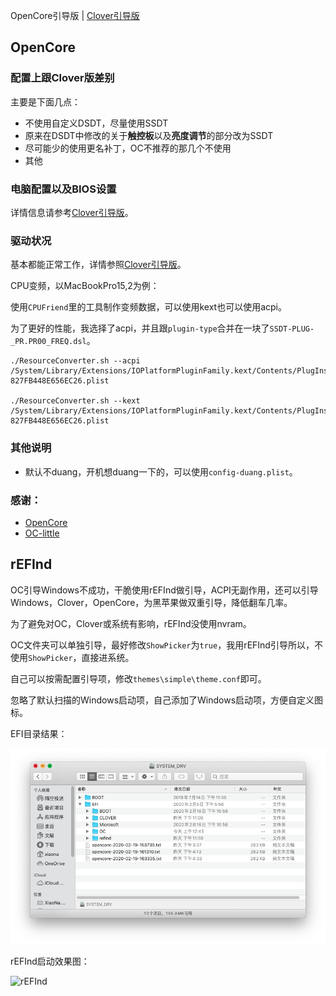 OpenCore引导版 | [Clover引导版](https://github.com/FuckDoctors/ideapad-720s-13IKB)


## OpenCore

### 配置上跟Clover版差别

主要是下面几点：

- 不使用自定义DSDT，尽量使用SSDT
- 原来在DSDT中修改的关于**触控板**以及**亮度调节**的部分改为SSDT
- 尽可能少的使用更名补丁，OC不推荐的那几个不使用
- 其他

### 电脑配置以及BIOS设置

详情信息请参考[Clover引导版](https://github.com/FuckDoctors/ideapad-720s-13IKB)。

### 驱动状况

基本都能正常工作，详情参照[Clover引导版](https://github.com/FuckDoctors/ideapad-720s-13IKB)。

CPU变频，以MacBookPro15,2为例：

使用`CPUFriend`里的工具制作变频数据，可以使用kext也可以使用acpi。

为了更好的性能，我选择了acpi，并且跟`plugin-type`合并在一块了`SSDT-PLUG-_PR.PR00_FREQ.dsl`。

``` shell
./ResourceConverter.sh --acpi /System/Library/Extensions/IOPlatformPluginFamily.kext/Contents/PlugIns/X86PlatformPlugin.kext/Contents/Resources/Mac-827FB448E656EC26.plist

./ResourceConverter.sh --kext /System/Library/Extensions/IOPlatformPluginFamily.kext/Contents/PlugIns/X86PlatformPlugin.kext/Contents/Resources/Mac-827FB448E656EC26.plist
```

### 其他说明

 - 默认不duang，开机想duang一下的，可以使用`config-duang.plist`。

### 感谢：

 - [OpenCore](https://github.com/acidanthera/OpenCorePkg)
 - [OC-little](https://github.com/daliansky/OC-little)

## rEFInd

OC引导Windows不成功，干脆使用rEFInd做引导，ACPI无副作用，还可以引导Windows，Clover，OpenCore，为黑苹果做双重引导，降低翻车几率。

为了避免对OC，Clover或系统有影响，rEFInd没使用nvram。

OC文件夹可以单独引导，最好修改`ShowPicker`为`true`，我用rEFInd引导所以，不使用`ShowPicker`，直接进系统。

自己可以按需配置引导项，修改`themes\simple\theme.conf`即可。

忽略了默认扫描的Windows启动项，自己添加了Windows启动项，方便自定义图标。

EFI目录结果：

![EFI](./snapshots/EFI.png)

rEFInd启动效果图：

![rEFInd](./snapshots/rEFInd.bmp)
